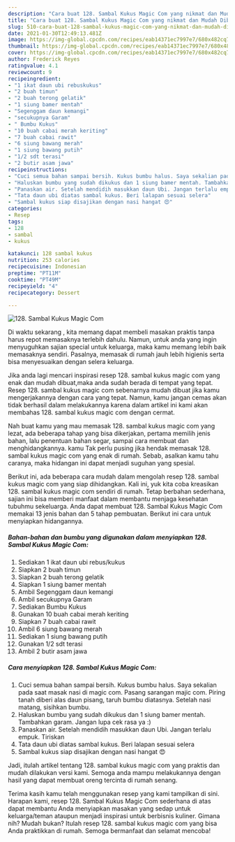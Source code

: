 ```yaml
---
description: "Cara buat 128. Sambal Kukus Magic Com yang nikmat dan Mudah Dibuat"
title: "Cara buat 128. Sambal Kukus Magic Com yang nikmat dan Mudah Dibuat"
slug: 510-cara-buat-128-sambal-kukus-magic-com-yang-nikmat-dan-mudah-dibuat
date: 2021-01-30T12:49:13.481Z
image: https://img-global.cpcdn.com/recipes/eab14371ec7997e7/680x482cq70/128-sambal-kukus-magic-com-foto-resep-utama.jpg
thumbnail: https://img-global.cpcdn.com/recipes/eab14371ec7997e7/680x482cq70/128-sambal-kukus-magic-com-foto-resep-utama.jpg
cover: https://img-global.cpcdn.com/recipes/eab14371ec7997e7/680x482cq70/128-sambal-kukus-magic-com-foto-resep-utama.jpg
author: Frederick Reyes
ratingvalue: 4.1
reviewcount: 9
recipeingredient:
- "1 ikat daun ubi rebuskukus"
- "2 buah timun"
- "2 buah terong gelatik"
- "1 siung bamer mentah"
- "Segenggam daun kemangi"
- "secukupnya Garam"
- " Bumbu Kukus"
- "10 buah cabai merah keriting"
- "7 buah cabai rawit"
- "6 siung bawang merah"
- "1 siung bawang putih"
- "1/2 sdt terasi"
- "2 butir asam jawa"
recipeinstructions:
- "Cuci semua bahan sampai bersih. Kukus bumbu halus. Saya sekalian pada saat masak nasi di magic com. Pasang sarangan majic com. Piring tanah diberi alas daun pisang, taruh bumbu diatasnya. Setelah nasi matang, sisihkan bumbu."
- "Haluskan bumbu yang sudah dikukus dan 1 siung bamer mentah. Tambahkan garam. Jangan lupa cek rasa ya :)"
- "Panaskan air. Setelah mendidih masukkan daun Ubi. Jangan terlalu empuk. Tiriskan"
- "Tata daun ubi diatas sambal kukus. Beri lalapan sesuai selera"
- "Sambal kukus siap disajikan dengan nasi hangat 😍"
categories:
- Resep
tags:
- 128
- sambal
- kukus

katakunci: 128 sambal kukus 
nutrition: 253 calories
recipecuisine: Indonesian
preptime: "PT11M"
cooktime: "PT49M"
recipeyield: "4"
recipecategory: Dessert

---
```



![128. Sambal Kukus Magic Com](https://img-global.cpcdn.com/recipes/eab14371ec7997e7/680x482cq70/128-sambal-kukus-magic-com-foto-resep-utama.jpg)

Di waktu  sekarang , kita memang dapat membeli masakan praktis tanpa harus repot memasaknya terlebih dahulu. Namun, untuk anda yang ingin menyuguhkan sajian special untuk keluarga, maka kamu memang lebih baik memasaknya sendiri. Pasalnya, memasak di rumah jauh lebih higienis serta bisa menyesuaikan dengan selera keluarga.

Jika anda lagi mencari inspirasi resep 128. sambal kukus magic com yang enak dan mudah dibuat,maka anda sudah berada di tempat yang tepat. Resep 128. sambal kukus magic com  sebenarnya mudah dibuat jika kamu mengerjakannya dengan cara yang tepat. Namun, kamu jangan cemas akan tidak berhasil dalam melakukannya 
karena dalam artikel ini kami akan membahas 128. sambal kukus magic com dengan cermat.  



Nah buat kamu yang mau memasak 128. sambal kukus magic com yang lezat, ada beberapa tahap yang bisa dikerjakan, pertama memilih jenis bahan, lalu penentuan bahan segar, sampai cara membuat dan menghidangkannya. kamu Tak perlu pusing jika hendak memasak 128. sambal kukus magic com yang enak di rumah. Sebab, asalkan kamu  tahu caranya, maka hidangan ini dapat menjadi suguhan yang spesial.

Berikut ini, ada beberapa cara mudah dalam mengolah resep 128. sambal kukus magic com yang siap dihidangkan. Kali ini, yuk kita coba kreasikan 128. sambal kukus magic com sendiri di rumah. Tetap berbahan sederhana, sajian ini bisa memberi manfaat dalam membantu menjaga kesehatan tubuhmu sekeluarga. Anda dapat membuat 128. Sambal Kukus Magic Com memakai 13 jenis bahan dan 5 tahap pembuatan. Berikut ini cara untuk menyiapkan hidangannya.

<!--inarticleads1-->

##### Bahan-bahan dan bumbu yang digunakan dalam menyiapkan 128. Sambal Kukus Magic Com:

1. Sediakan 1 ikat daun ubi rebus/kukus
1. Siapkan 2 buah timun
1. Siapkan 2 buah terong gelatik
1. Siapkan 1 siung bamer mentah
1. Ambil Segenggam daun kemangi
1. Ambil secukupnya Garam
1. Sediakan  Bumbu Kukus
1. Gunakan 10 buah cabai merah keriting
1. Siapkan 7 buah cabai rawit
1. Ambil 6 siung bawang merah
1. Sediakan 1 siung bawang putih
1. Gunakan 1/2 sdt terasi
1. Ambil 2 butir asam jawa




<!--inarticleads2-->

##### Cara menyiapkan 128. Sambal Kukus Magic Com:

1. Cuci semua bahan sampai bersih. Kukus bumbu halus. Saya sekalian pada saat masak nasi di magic com. Pasang sarangan majic com. Piring tanah diberi alas daun pisang, taruh bumbu diatasnya. Setelah nasi matang, sisihkan bumbu.
1. Haluskan bumbu yang sudah dikukus dan 1 siung bamer mentah. Tambahkan garam. Jangan lupa cek rasa ya :)
1. Panaskan air. Setelah mendidih masukkan daun Ubi. Jangan terlalu empuk. Tiriskan
1. Tata daun ubi diatas sambal kukus. Beri lalapan sesuai selera
1. Sambal kukus siap disajikan dengan nasi hangat 😍




Jadi, itulah artikel tentang  128. sambal kukus magic com  yang praktis dan mudah dilakukan versi kami. Semoga anda mampu melakukannya dengan hasil yang dapat membuat oreng tercinta di rumah senang. 

Terima kasih kamu telah menggunakan resep yang kami tampilkan di sini. Harapan kami, resep  128. Sambal Kukus Magic Com sederhana di atas dapat membantu Anda menyiapkan masakan yang sedap untuk keluarga/teman ataupun menjadi inspirasi untuk berbisnis kuliner. Gimana nih? Mudah bukan? Itulah resep 128. sambal kukus magic com yang bisa Anda praktikkan di rumah. Semoga bermanfaat dan selamat mencoba!

